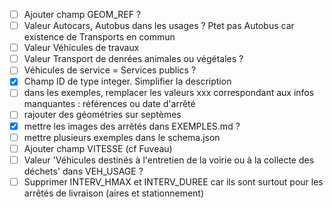- [ ] Ajouter champ GEOM_REF ?
- [ ] Valeur Autocars, Autobus dans les usages ? Ptet pas Autobus car existence de Transports en commun
- [ ] Valeur Véhicules de travaux
- [ ] Valeur Transport de denrées animales ou végétales ?
- [ ] Véhicules de service = Services publics ?
- [x] Champ ID de type integer. Simplifier la description
- [ ] dans les exemples, remplacer les valeurs xxx correspondant aux infos manquantes : références ou date d'arrêté
- [ ] rajouter des géométries sur septèmes
- [x] mettre les images des arrêtés dans EXEMPLES.md ?
- [ ] mettre plusieurs exemples dans le schema.json
- [ ] Ajouter champ VITESSE (cf Fuveau)
- [ ] Valeur 'Véhicules destinés à l'entretien de la voirie ou à la collecte des déchets' dans VEH_USAGE ?
- [ ] Supprimer INTERV_HMAX et INTERV_DUREE car ils sont surtout pour les arrêtés de livraison (aires et stationnement)
